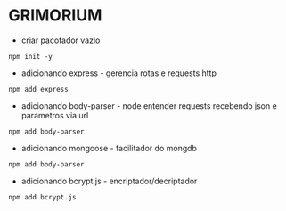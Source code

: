 # GRIMORIUM

* criar pacotador vazio
```
npm init -y
```

* adicionando express - gerencia rotas e requests http 
```
npm add express
```

* adicionando body-parser - node entender requests recebendo json e parametros via url
```
npm add body-parser
```

* adicionando mongoose - facilitador do mongdb
```
npm add body-parser
```

* adicionando bcrypt.js - encriptador/decriptador
```
npm add bcrypt.js
```